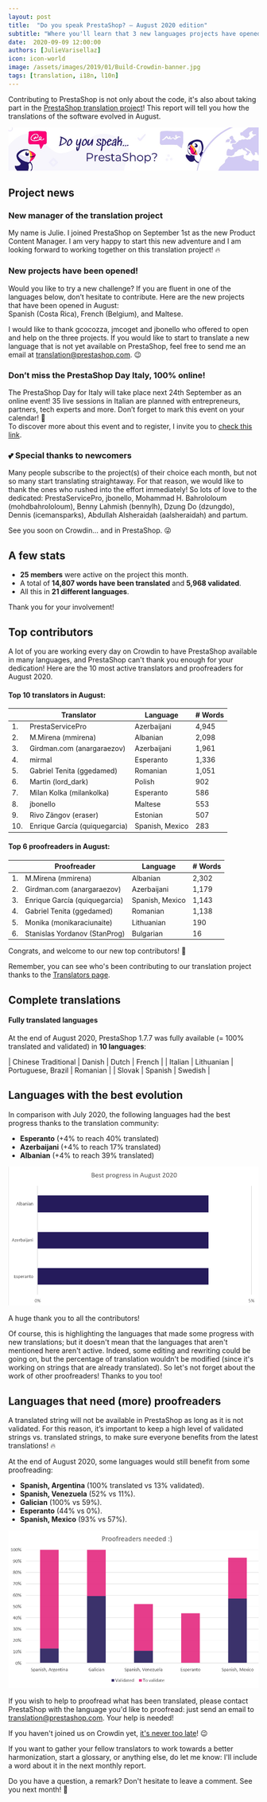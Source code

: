 ```yaml
---
layout: post
title:  "Do you speak PrestaShop? – August 2020 edition"
subtitle: "Where you'll learn that 3 new languages projects have opened"
date:  2020-09-09 12:00:00
authors: [JulieVarisellaz]
icon: icon-world
image: /assets/images/2019/01/Build-Crowdin-banner.jpg
tags: [translation, i18n, l10n]
---
```


Contributing to PrestaShop is not only about the code, it's also about taking part in the [PrestaShop translation project](https://crowdin.com/project/prestashop-official)! This report will tell you how the translations of the software evolved in August.

![Crowdin Monthly banner](/assets/images/2019/01/Build-Crowdin-banner.jpg)

## Project news

### New manager of the translation project 

My name is Julie. I joined PrestaShop on September 1st as the new Product Content Manager. I am very happy to start this new adventure and I am looking forward to working together on this translation project! :fire:
 

### New projects have been opened!

Would you like to try a new challenge? If you are fluent in one of the languages below, don’t hesitate to contribute. Here are the new projects that have been opened in August:  
Spanish (Costa Rica), French (Belgium), and Maltese.

I would like to thank gcocozza, jmcoget and jbonello who offered to open and help on the three projects. If you would like to start to translate a new language that is not yet available on PrestaShop, feel free to send me an email at translation@prestashop.com. :wink:


### Don’t miss the PrestaShop Day Italy, 100% online!

The PrestaShop Day for Italy will take place next 24th September as an online event!
35 live sessions in Italian are planned with entrepreneurs, partners, tech experts and more. Don’t forget to mark this event on your calendar! :calendar:  
To discover more about this event and to register, I invite you to [check this link](https://bit.ly/2CSQlc2).


### :two_hearts: Special thanks to newcomers
 
Many people subscribe to the project(s) of their choice each month, but not so many start translating straightaway. For that reason, we would like to thank the ones who rushed into the effort immediately! So lots of love to the dedicated: PrestaServicePro, jbonello, Mohammad H. Bahrololoum  (mohdbahrololoum), Benny Lahmish (bennylh), Dzung Do (dzungdo), Dennis (icemansparks), Abdullah Alsheraidah (aalsheraidah) and partum.

See you soon on Crowdin… and in PrestaShop. :stuck_out_tongue_winking_eye:
 
 
## A few stats
 
* **25 members** were active on the project this month.
* A total of **14,807 words have been translated** and **5,968 validated**.
* All this in **21 different languages**.
 
Thank you for your involvement!
 
 
## Top contributors
 
A lot of you are working every day on Crowdin to have PrestaShop available in many languages, and PrestaShop can't thank you enough for your dedication! Here are the 10 most active translators and proofreaders for August 2020.
 
#### Top 10 translators in August:
 
| |Translator | Language | # Words
|-|---------- | -------- | ----------------
 1. | PrestaServicePro | Azerbaijani | 4,945
 2. | M.Mirena (mmirena) | Albanian | 2,098
 3. | Girdman.com (anargaraezov)  | Azerbaijani | 1,961
 4. | mirmal  | Esperanto  | 1,336
 5. | Gabriel Tenita (ggedamed)  | Romanian | 1,051
 6. | Martin (lord_dark)  | Polish | 902
 7. | Milan Kolka (milankolka)  | Esperanto | 586
 8. | jbonello | Maltese | 553
 9. | Rivo Zängov (eraser)  | Estonian | 507
10. | Enrique García (quiquegarcia)   | Spanish, Mexico | 283
 
 
#### Top 6 proofreaders in August:
 
| | Proofreader | Language | # Words
|-| ---------- | -------- | ----------------
 1. | M.Mirena (mmirena)  | Albanian | 2,302
 2. | Girdman.com (anargaraezov)  | Azerbaijani | 1,179
 3. | Enrique García (quiquegarcia)  | Spanish, Mexico | 1,143
 4. | Gabriel Tenita (ggedamed) | Romanian | 1,138
 5. | Monika (monikaraciunaite)  | Lithuanian | 190
 6. | Stanislas Yordanov (StanProg)  | Bulgarian | 16
 
Congrats, and welcome to our new top contributors! :clap:
 
Remember, you can see who's been contributing to our translation project thanks to the [Translators page](http://translators.prestashop.com/).
 
 
## Complete translations
 
#### Fully translated languages
 
At the end of August 2020, PrestaShop 1.7.7 was fully available (= 100% translated and validated) in **10 languages**:
 
| Chinese Traditional | Danish | Dutch | French |
| Italian  | Lithuanian | Portuguese, Brazil | Romanian |
| Slovak | Spanish | Swedish |
 
 
## Languages with the best evolution
 
In comparison with July 2020, the following languages had the best progress thanks to the translation community:
 
* **Esperanto** (+4% to reach 40% translated)
* **Azerbaijani** (+4% to reach 17% translated)
* **Albanian** (+4% to reach 39% translated)
 
![Best translation progress for August 2020](/assets/images/2020/09/build-crowdin-progress-august20.png)

A huge thank you to all the contributors!
 
Of course, this is highlighting the languages that made some progress with new translations; but it doesn't mean that the languages that aren't mentioned here aren't active. Indeed, some editing and rewriting could be going on, but the percentage of translation wouldn't be modified (since it's working on strings that are already translated). So let's not forget about the work of other proofreaders! Thanks to you too!
 
 
## Languages that need (more) proofreaders
 
A translated string will not be available in PrestaShop as long as it is not validated. For this reason, it’s important to keep a high level of validated strings vs. translated strings, to make sure everyone benefits from the latest translations! :fire:
 
At the end of August 2020, some languages would still benefit from some proofreading:
 
* **Spanish, Argentina** (100% translated vs 13% validated).
* **Spanish, Venezuela** (52% vs 11%).
* **Galician** (100% vs 59%).
* **Esperanto** (44% vs 0%).
* **Spanish, Mexico** (93% vs 57%).
 
![Languages that need proofreading](/assets/images/2020/09/build-crowdin-proofreading-august20.png)
 
If you wish to help to proofread what has been translated, please contact PrestaShop with the language you'd like to proofread: just send an email to translation@prestashop.com. Your help is needed!
 
If you haven't joined us on Crowdin yet, [it's never too late](https://crowdin.com/project/prestashop-official)! :wink:
 
If you want to gather your fellow translators to work towards a better harmonization, start a glossary, or anything else, do let me know: I'll include a word about it in the next monthly report.
 
Do you have a question, a remark? Don't hesitate to leave a comment. See you next month! :raising_hand:
